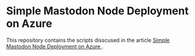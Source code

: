 # Simple Mastodon Node Deployment on Azure
This repository contains the scripts disscused in the article [Simple Mastodon Node Deployment on Azure
](https://medium.com/microsoftazure/simple-mastodon-node-deployment-on-azure-f79f40114d74).
